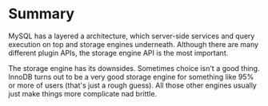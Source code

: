 # Summary

MySQL has a layered a architecture, which server-side services and query execution on top and storage engines underneath. Although there are many different plugin APIs, the storage engine API is the most important.

The storage engine has its downsides. Sometimes choice isn't a good thing. InnoDB turns out to be a very good storage engine for something like 95% or more of users (that's just a rough guess). All those other engines usually just make things more complicate nad brittle.